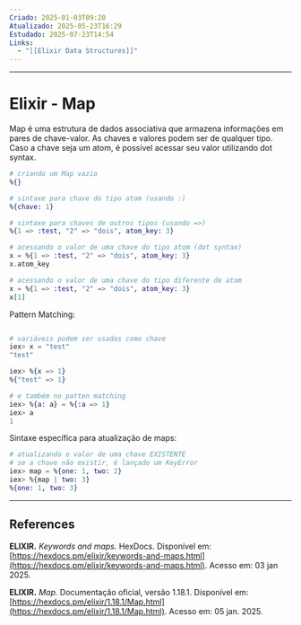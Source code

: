 ```yaml
---
Criado: 2025-01-03T09:20
Atualizado: 2025-05-23T16:29
Estudado: 2025-07-23T14:54
Links:
  - "[[Elixir Data Structures]]"
---
```

---
# Elixir - Map

Map é uma estrutura de dados associativa que armazena informações em pares de chave-valor. As chaves e valores podem ser de qualquer tipo. Caso a chave seja um atom, é possível acessar seu valor utilizando dot syntax.

```elixir
# criando um Map vazio
%{}

# sintaxe para chave do tipo atom (usando :)
%{chave: 1}

# sintaxe para chaves de outros tipos (usando =>)
%{1 => :test, "2" => "dois", atom_key: 3}

# acessando o valor de uma chave do tipo atom (dot syntax)
x = %{1 => :test, "2" => "dois", atom_key: 3}
x.atom_key

# acessando o valor de uma chave do tipo diferente de atom
x = %{1 => :test, "2" => "dois", atom_key: 3}
x[1]
```

Pattern Matching:

```elixir

# variáveis podem ser usadas como chave
iex> x = "test"
"test"

iex> %{x => 1}
%{"test" => 1}

# e também no patten matching
iex> %{a: a} = %{:a => 1}
iex> a
1 

```

Sintaxe específica para atualização de maps:

```elixir
# atualizando o valor de uma chave EXISTENTE
# se a chave não existir, é lançado um KeyError
iex> map = %{one: 1, two: 2}
iex> %{map | two: 3}
%{one: 1, two: 3}
```


---
## References

**ELIXIR.** _Keywords and maps._ HexDocs. Disponível em: [https://hexdocs.pm/elixir/keywords-and-maps.html](https://hexdocs.pm/elixir/keywords-and-maps.html). Acesso em: 03 jan 2025.

**ELIXIR.** _Map._ Documentação oficial, versão 1.18.1. Disponível em: [https://hexdocs.pm/elixir/1.18.1/Map.html](https://hexdocs.pm/elixir/1.18.1/Map.html). Acesso em: 05 jan. 2025.